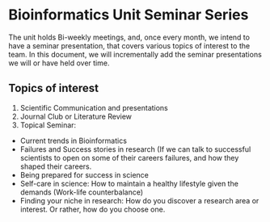 # Bioinformatics Unit Seminar Series

The unit holds Bi-weekly meetings, and, once every month, we intend to have a seminar presentation, that covers various topics of interest to the team. In this document, we will incrementally add the seminar presentations we will or have held over time.

## Topics of interest
1. Scientific Communication and presentations
2. Journal Club or Literature Review
3. Topical Seminar:
  - Current trends in Bioinformatics
  - Failures and Success stories in research (If we can talk to successful scientists to open on some of their careers failures, and how they shaped their careers. 
  - Being prepared for success in science
  - Self-care in science: How to maintain a healthy lifestyle given the demands (Work-life counterbalance)
  - Finding your niche in research: How do you discover a research area or interest. Or rather, how do you choose one. 
